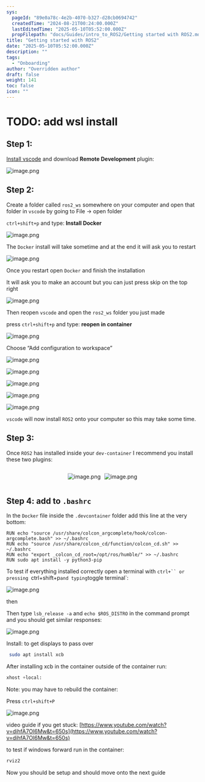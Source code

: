 ```yaml
---
sys:
  pageId: "89e0a78c-4e2b-4070-b327-d28cb0694742"
  createdTime: "2024-08-21T00:24:00.000Z"
  lastEditedTime: "2025-05-10T05:52:00.000Z"
  propFilepath: "docs/Guides/intro_to_ROS2/Getting started with ROS2.md"
title: "Getting started with ROS2"
date: "2025-05-10T05:52:00.000Z"
description: ""
tags:
  - "Onboarding"
author: "Overridden author"
draft: false
weight: 141
toc: false
icon: ""
---
```


# TODO: add wsl install

## Step 1:

[Install vscode](https://code.visualstudio.com/download) and download **Remote Development** plugin:

![image.png](https://prod-files-secure.s3.us-west-2.amazonaws.com/d518164a-d88e-44d1-a4ee-3adb3bd8bce0/efb52993-1881-4a40-b95e-6f020334f022/image.png?X-Amz-Algorithm=AWS4-HMAC-SHA256&X-Amz-Content-Sha256=UNSIGNED-PAYLOAD&X-Amz-Credential=ASIAZI2LB466T326IOGJ%2F20250601%2Fus-west-2%2Fs3%2Faws4_request&X-Amz-Date=20250601T061208Z&X-Amz-Expires=3600&X-Amz-Security-Token=IQoJb3JpZ2luX2VjEAYaCXVzLXdlc3QtMiJHMEUCIDJ5IRC1K%2FU6ubQSy3MZI9EGbGmNvJstY4wvH5m3nakCAiEA5y40i5UM3gTKw4PShMH9R8T31UTPAgd1io%2FJs91xZgAqiAQIz%2F%2F%2F%2F%2F%2F%2F%2F%2F%2F%2FARAAGgw2Mzc0MjMxODM4MDUiDIVY7XLuwratcpmgrircA3hOWwSdXyaFePn8FZl44UAC2o6EWIg3nxk%2BAwTSLn2l9M%2BpBLoxh29uikMO3fikNFC%2BaAjGlR2xDUJMetOv4YSxGuQDdyNYB8aX8aInywnE%2BYvfYsMhei13wWpddFd8HsSedJafaOeqymR6R87C0ZNCL3T81ffRHpCEv61myVhULvpNzMy8CjXjntBz7QgdMpgvYwEL2tEdt5NpKWZ8%2BWWukLfgWlusst2IkCL5SvjRnXbmMZ7RVX4MD1u51kqu7J5R9w66VLgdNOCVzb5fnwP8sg2Wmp5adcNHSwGxPHf3%2BeLw1UbsPu%2BfasCWkzOyF9z7NKGa1GcXtuwhalCe%2FLIwjLtbVaxi8ryQJUSziQq1CaHsUqc9FLt6820X8p02sqImE6W%2FgnFt%2Ft5T0qKERXpMF%2F8di4ZoDzBfLgR9d5QnIubtaq%2FXdA%2F%2ByM4GBsB28bBJ3jwhs7VAB3lfXVgEqa6QWcZ6PwlMOTqixPJadoFKmyjryiJLLC5rn8jaQm5NR%2F7XoJ7%2FbgP1T16WxdfapmkK%2Fi25XLffl70MBPS4GXvahi%2BEU44lo8I%2BvV6j5n939OSyWZwBK%2Bveihw7n026NdExb54QJ3TADywRTk6Lu5ZyuzRG%2FhGA6A79ICVMMIfK78EGOqUBshPBfp%2FCWAAvekYsXkZY9QoZBaU2R43Tql3NabSkOU4hnJUodJ8Uzjbg5nWnC3PTTU3J90jrUf7kdRcpgkWmmPwMQesfwgcv4%2BTDuiqCgJqX%2FTT40wN%2BWS9w6IhPQifhbEVOISAq8LADUd2fDytiNt6wJE%2BasfRBxJd7YDUaird3r4ruOtrg4Ry%2FqoIZpsc353nh%2FT5yRhKJFpzljXGalc83Spwx&X-Amz-Signature=22f324383e6ca08c167028ad9ffb1a57f1621a0d8546c0590a1edc20addb9c9f&X-Amz-SignedHeaders=host&x-id=GetObject)

## Step 2:

Create a folder called `ros2_ws` somewhere on your computer and open that folder in `vscode` by going to File → open folder 

`ctrl+shift+p` and type: **Install Docker**

![image.png](https://prod-files-secure.s3.us-west-2.amazonaws.com/d518164a-d88e-44d1-a4ee-3adb3bd8bce0/2269dc0e-1cd5-47ff-bceb-c04ad9b2eab0/image.png?X-Amz-Algorithm=AWS4-HMAC-SHA256&X-Amz-Content-Sha256=UNSIGNED-PAYLOAD&X-Amz-Credential=ASIAZI2LB466T326IOGJ%2F20250601%2Fus-west-2%2Fs3%2Faws4_request&X-Amz-Date=20250601T061208Z&X-Amz-Expires=3600&X-Amz-Security-Token=IQoJb3JpZ2luX2VjEAYaCXVzLXdlc3QtMiJHMEUCIDJ5IRC1K%2FU6ubQSy3MZI9EGbGmNvJstY4wvH5m3nakCAiEA5y40i5UM3gTKw4PShMH9R8T31UTPAgd1io%2FJs91xZgAqiAQIz%2F%2F%2F%2F%2F%2F%2F%2F%2F%2F%2FARAAGgw2Mzc0MjMxODM4MDUiDIVY7XLuwratcpmgrircA3hOWwSdXyaFePn8FZl44UAC2o6EWIg3nxk%2BAwTSLn2l9M%2BpBLoxh29uikMO3fikNFC%2BaAjGlR2xDUJMetOv4YSxGuQDdyNYB8aX8aInywnE%2BYvfYsMhei13wWpddFd8HsSedJafaOeqymR6R87C0ZNCL3T81ffRHpCEv61myVhULvpNzMy8CjXjntBz7QgdMpgvYwEL2tEdt5NpKWZ8%2BWWukLfgWlusst2IkCL5SvjRnXbmMZ7RVX4MD1u51kqu7J5R9w66VLgdNOCVzb5fnwP8sg2Wmp5adcNHSwGxPHf3%2BeLw1UbsPu%2BfasCWkzOyF9z7NKGa1GcXtuwhalCe%2FLIwjLtbVaxi8ryQJUSziQq1CaHsUqc9FLt6820X8p02sqImE6W%2FgnFt%2Ft5T0qKERXpMF%2F8di4ZoDzBfLgR9d5QnIubtaq%2FXdA%2F%2ByM4GBsB28bBJ3jwhs7VAB3lfXVgEqa6QWcZ6PwlMOTqixPJadoFKmyjryiJLLC5rn8jaQm5NR%2F7XoJ7%2FbgP1T16WxdfapmkK%2Fi25XLffl70MBPS4GXvahi%2BEU44lo8I%2BvV6j5n939OSyWZwBK%2Bveihw7n026NdExb54QJ3TADywRTk6Lu5ZyuzRG%2FhGA6A79ICVMMIfK78EGOqUBshPBfp%2FCWAAvekYsXkZY9QoZBaU2R43Tql3NabSkOU4hnJUodJ8Uzjbg5nWnC3PTTU3J90jrUf7kdRcpgkWmmPwMQesfwgcv4%2BTDuiqCgJqX%2FTT40wN%2BWS9w6IhPQifhbEVOISAq8LADUd2fDytiNt6wJE%2BasfRBxJd7YDUaird3r4ruOtrg4Ry%2FqoIZpsc353nh%2FT5yRhKJFpzljXGalc83Spwx&X-Amz-Signature=6478493f224e940fd21d191603774624a10dce0176b0848f28f609694521c350&X-Amz-SignedHeaders=host&x-id=GetObject)

The `Docker` install will take sometime and at the end it will ask you to restart

![image.png](https://prod-files-secure.s3.us-west-2.amazonaws.com/d518164a-d88e-44d1-a4ee-3adb3bd8bce0/ed233f78-be33-4b1f-b89c-9c346c0e961e/image.png?X-Amz-Algorithm=AWS4-HMAC-SHA256&X-Amz-Content-Sha256=UNSIGNED-PAYLOAD&X-Amz-Credential=ASIAZI2LB466T326IOGJ%2F20250601%2Fus-west-2%2Fs3%2Faws4_request&X-Amz-Date=20250601T061208Z&X-Amz-Expires=3600&X-Amz-Security-Token=IQoJb3JpZ2luX2VjEAYaCXVzLXdlc3QtMiJHMEUCIDJ5IRC1K%2FU6ubQSy3MZI9EGbGmNvJstY4wvH5m3nakCAiEA5y40i5UM3gTKw4PShMH9R8T31UTPAgd1io%2FJs91xZgAqiAQIz%2F%2F%2F%2F%2F%2F%2F%2F%2F%2F%2FARAAGgw2Mzc0MjMxODM4MDUiDIVY7XLuwratcpmgrircA3hOWwSdXyaFePn8FZl44UAC2o6EWIg3nxk%2BAwTSLn2l9M%2BpBLoxh29uikMO3fikNFC%2BaAjGlR2xDUJMetOv4YSxGuQDdyNYB8aX8aInywnE%2BYvfYsMhei13wWpddFd8HsSedJafaOeqymR6R87C0ZNCL3T81ffRHpCEv61myVhULvpNzMy8CjXjntBz7QgdMpgvYwEL2tEdt5NpKWZ8%2BWWukLfgWlusst2IkCL5SvjRnXbmMZ7RVX4MD1u51kqu7J5R9w66VLgdNOCVzb5fnwP8sg2Wmp5adcNHSwGxPHf3%2BeLw1UbsPu%2BfasCWkzOyF9z7NKGa1GcXtuwhalCe%2FLIwjLtbVaxi8ryQJUSziQq1CaHsUqc9FLt6820X8p02sqImE6W%2FgnFt%2Ft5T0qKERXpMF%2F8di4ZoDzBfLgR9d5QnIubtaq%2FXdA%2F%2ByM4GBsB28bBJ3jwhs7VAB3lfXVgEqa6QWcZ6PwlMOTqixPJadoFKmyjryiJLLC5rn8jaQm5NR%2F7XoJ7%2FbgP1T16WxdfapmkK%2Fi25XLffl70MBPS4GXvahi%2BEU44lo8I%2BvV6j5n939OSyWZwBK%2Bveihw7n026NdExb54QJ3TADywRTk6Lu5ZyuzRG%2FhGA6A79ICVMMIfK78EGOqUBshPBfp%2FCWAAvekYsXkZY9QoZBaU2R43Tql3NabSkOU4hnJUodJ8Uzjbg5nWnC3PTTU3J90jrUf7kdRcpgkWmmPwMQesfwgcv4%2BTDuiqCgJqX%2FTT40wN%2BWS9w6IhPQifhbEVOISAq8LADUd2fDytiNt6wJE%2BasfRBxJd7YDUaird3r4ruOtrg4Ry%2FqoIZpsc353nh%2FT5yRhKJFpzljXGalc83Spwx&X-Amz-Signature=4548cf635baba81bd801af7938a8bc827c7db40161f027398cbc7aeab195aad7&X-Amz-SignedHeaders=host&x-id=GetObject)

Once you restart open `Docker` and finish the installation

It will ask you to make an account but you can just press skip on the top right

![image.png](https://prod-files-secure.s3.us-west-2.amazonaws.com/d518164a-d88e-44d1-a4ee-3adb3bd8bce0/21010ad9-1659-4fd9-9f59-9932a09b2a3d/image.png?X-Amz-Algorithm=AWS4-HMAC-SHA256&X-Amz-Content-Sha256=UNSIGNED-PAYLOAD&X-Amz-Credential=ASIAZI2LB466T326IOGJ%2F20250601%2Fus-west-2%2Fs3%2Faws4_request&X-Amz-Date=20250601T061208Z&X-Amz-Expires=3600&X-Amz-Security-Token=IQoJb3JpZ2luX2VjEAYaCXVzLXdlc3QtMiJHMEUCIDJ5IRC1K%2FU6ubQSy3MZI9EGbGmNvJstY4wvH5m3nakCAiEA5y40i5UM3gTKw4PShMH9R8T31UTPAgd1io%2FJs91xZgAqiAQIz%2F%2F%2F%2F%2F%2F%2F%2F%2F%2F%2FARAAGgw2Mzc0MjMxODM4MDUiDIVY7XLuwratcpmgrircA3hOWwSdXyaFePn8FZl44UAC2o6EWIg3nxk%2BAwTSLn2l9M%2BpBLoxh29uikMO3fikNFC%2BaAjGlR2xDUJMetOv4YSxGuQDdyNYB8aX8aInywnE%2BYvfYsMhei13wWpddFd8HsSedJafaOeqymR6R87C0ZNCL3T81ffRHpCEv61myVhULvpNzMy8CjXjntBz7QgdMpgvYwEL2tEdt5NpKWZ8%2BWWukLfgWlusst2IkCL5SvjRnXbmMZ7RVX4MD1u51kqu7J5R9w66VLgdNOCVzb5fnwP8sg2Wmp5adcNHSwGxPHf3%2BeLw1UbsPu%2BfasCWkzOyF9z7NKGa1GcXtuwhalCe%2FLIwjLtbVaxi8ryQJUSziQq1CaHsUqc9FLt6820X8p02sqImE6W%2FgnFt%2Ft5T0qKERXpMF%2F8di4ZoDzBfLgR9d5QnIubtaq%2FXdA%2F%2ByM4GBsB28bBJ3jwhs7VAB3lfXVgEqa6QWcZ6PwlMOTqixPJadoFKmyjryiJLLC5rn8jaQm5NR%2F7XoJ7%2FbgP1T16WxdfapmkK%2Fi25XLffl70MBPS4GXvahi%2BEU44lo8I%2BvV6j5n939OSyWZwBK%2Bveihw7n026NdExb54QJ3TADywRTk6Lu5ZyuzRG%2FhGA6A79ICVMMIfK78EGOqUBshPBfp%2FCWAAvekYsXkZY9QoZBaU2R43Tql3NabSkOU4hnJUodJ8Uzjbg5nWnC3PTTU3J90jrUf7kdRcpgkWmmPwMQesfwgcv4%2BTDuiqCgJqX%2FTT40wN%2BWS9w6IhPQifhbEVOISAq8LADUd2fDytiNt6wJE%2BasfRBxJd7YDUaird3r4ruOtrg4Ry%2FqoIZpsc353nh%2FT5yRhKJFpzljXGalc83Spwx&X-Amz-Signature=dbb4dcd676ab3b4918b0f1feedf27ce217f75aa0aaddc05e259b22606b47b701&X-Amz-SignedHeaders=host&x-id=GetObject)

Then reopen `vscode` and open the `ros2_ws` folder you just made

press `ctrl+shift+p` and type: **reopen in container**

![image.png](https://prod-files-secure.s3.us-west-2.amazonaws.com/d518164a-d88e-44d1-a4ee-3adb3bd8bce0/4e93b8c2-41ad-488c-8095-c74205196118/image.png?X-Amz-Algorithm=AWS4-HMAC-SHA256&X-Amz-Content-Sha256=UNSIGNED-PAYLOAD&X-Amz-Credential=ASIAZI2LB466T326IOGJ%2F20250601%2Fus-west-2%2Fs3%2Faws4_request&X-Amz-Date=20250601T061208Z&X-Amz-Expires=3600&X-Amz-Security-Token=IQoJb3JpZ2luX2VjEAYaCXVzLXdlc3QtMiJHMEUCIDJ5IRC1K%2FU6ubQSy3MZI9EGbGmNvJstY4wvH5m3nakCAiEA5y40i5UM3gTKw4PShMH9R8T31UTPAgd1io%2FJs91xZgAqiAQIz%2F%2F%2F%2F%2F%2F%2F%2F%2F%2F%2FARAAGgw2Mzc0MjMxODM4MDUiDIVY7XLuwratcpmgrircA3hOWwSdXyaFePn8FZl44UAC2o6EWIg3nxk%2BAwTSLn2l9M%2BpBLoxh29uikMO3fikNFC%2BaAjGlR2xDUJMetOv4YSxGuQDdyNYB8aX8aInywnE%2BYvfYsMhei13wWpddFd8HsSedJafaOeqymR6R87C0ZNCL3T81ffRHpCEv61myVhULvpNzMy8CjXjntBz7QgdMpgvYwEL2tEdt5NpKWZ8%2BWWukLfgWlusst2IkCL5SvjRnXbmMZ7RVX4MD1u51kqu7J5R9w66VLgdNOCVzb5fnwP8sg2Wmp5adcNHSwGxPHf3%2BeLw1UbsPu%2BfasCWkzOyF9z7NKGa1GcXtuwhalCe%2FLIwjLtbVaxi8ryQJUSziQq1CaHsUqc9FLt6820X8p02sqImE6W%2FgnFt%2Ft5T0qKERXpMF%2F8di4ZoDzBfLgR9d5QnIubtaq%2FXdA%2F%2ByM4GBsB28bBJ3jwhs7VAB3lfXVgEqa6QWcZ6PwlMOTqixPJadoFKmyjryiJLLC5rn8jaQm5NR%2F7XoJ7%2FbgP1T16WxdfapmkK%2Fi25XLffl70MBPS4GXvahi%2BEU44lo8I%2BvV6j5n939OSyWZwBK%2Bveihw7n026NdExb54QJ3TADywRTk6Lu5ZyuzRG%2FhGA6A79ICVMMIfK78EGOqUBshPBfp%2FCWAAvekYsXkZY9QoZBaU2R43Tql3NabSkOU4hnJUodJ8Uzjbg5nWnC3PTTU3J90jrUf7kdRcpgkWmmPwMQesfwgcv4%2BTDuiqCgJqX%2FTT40wN%2BWS9w6IhPQifhbEVOISAq8LADUd2fDytiNt6wJE%2BasfRBxJd7YDUaird3r4ruOtrg4Ry%2FqoIZpsc353nh%2FT5yRhKJFpzljXGalc83Spwx&X-Amz-Signature=44e3ab9794dd06fe3f7b4d74ddc912a22d2a1777c83af99b2f5651eedf58536f&X-Amz-SignedHeaders=host&x-id=GetObject)

Choose “Add configuration to workspace”

![image.png](https://prod-files-secure.s3.us-west-2.amazonaws.com/d518164a-d88e-44d1-a4ee-3adb3bd8bce0/9560b282-5060-4989-ba37-97e7b2c22476/image.png?X-Amz-Algorithm=AWS4-HMAC-SHA256&X-Amz-Content-Sha256=UNSIGNED-PAYLOAD&X-Amz-Credential=ASIAZI2LB466T326IOGJ%2F20250601%2Fus-west-2%2Fs3%2Faws4_request&X-Amz-Date=20250601T061208Z&X-Amz-Expires=3600&X-Amz-Security-Token=IQoJb3JpZ2luX2VjEAYaCXVzLXdlc3QtMiJHMEUCIDJ5IRC1K%2FU6ubQSy3MZI9EGbGmNvJstY4wvH5m3nakCAiEA5y40i5UM3gTKw4PShMH9R8T31UTPAgd1io%2FJs91xZgAqiAQIz%2F%2F%2F%2F%2F%2F%2F%2F%2F%2F%2FARAAGgw2Mzc0MjMxODM4MDUiDIVY7XLuwratcpmgrircA3hOWwSdXyaFePn8FZl44UAC2o6EWIg3nxk%2BAwTSLn2l9M%2BpBLoxh29uikMO3fikNFC%2BaAjGlR2xDUJMetOv4YSxGuQDdyNYB8aX8aInywnE%2BYvfYsMhei13wWpddFd8HsSedJafaOeqymR6R87C0ZNCL3T81ffRHpCEv61myVhULvpNzMy8CjXjntBz7QgdMpgvYwEL2tEdt5NpKWZ8%2BWWukLfgWlusst2IkCL5SvjRnXbmMZ7RVX4MD1u51kqu7J5R9w66VLgdNOCVzb5fnwP8sg2Wmp5adcNHSwGxPHf3%2BeLw1UbsPu%2BfasCWkzOyF9z7NKGa1GcXtuwhalCe%2FLIwjLtbVaxi8ryQJUSziQq1CaHsUqc9FLt6820X8p02sqImE6W%2FgnFt%2Ft5T0qKERXpMF%2F8di4ZoDzBfLgR9d5QnIubtaq%2FXdA%2F%2ByM4GBsB28bBJ3jwhs7VAB3lfXVgEqa6QWcZ6PwlMOTqixPJadoFKmyjryiJLLC5rn8jaQm5NR%2F7XoJ7%2FbgP1T16WxdfapmkK%2Fi25XLffl70MBPS4GXvahi%2BEU44lo8I%2BvV6j5n939OSyWZwBK%2Bveihw7n026NdExb54QJ3TADywRTk6Lu5ZyuzRG%2FhGA6A79ICVMMIfK78EGOqUBshPBfp%2FCWAAvekYsXkZY9QoZBaU2R43Tql3NabSkOU4hnJUodJ8Uzjbg5nWnC3PTTU3J90jrUf7kdRcpgkWmmPwMQesfwgcv4%2BTDuiqCgJqX%2FTT40wN%2BWS9w6IhPQifhbEVOISAq8LADUd2fDytiNt6wJE%2BasfRBxJd7YDUaird3r4ruOtrg4Ry%2FqoIZpsc353nh%2FT5yRhKJFpzljXGalc83Spwx&X-Amz-Signature=eaaaca67094330beaeff0074af9cf2ae822fdeefc215951cab5a760f9cc114c7&X-Amz-SignedHeaders=host&x-id=GetObject)

![image.png](https://prod-files-secure.s3.us-west-2.amazonaws.com/d518164a-d88e-44d1-a4ee-3adb3bd8bce0/2ee63f81-886b-48e8-a553-dc6e5eac99e4/image.png?X-Amz-Algorithm=AWS4-HMAC-SHA256&X-Amz-Content-Sha256=UNSIGNED-PAYLOAD&X-Amz-Credential=ASIAZI2LB466T326IOGJ%2F20250601%2Fus-west-2%2Fs3%2Faws4_request&X-Amz-Date=20250601T061208Z&X-Amz-Expires=3600&X-Amz-Security-Token=IQoJb3JpZ2luX2VjEAYaCXVzLXdlc3QtMiJHMEUCIDJ5IRC1K%2FU6ubQSy3MZI9EGbGmNvJstY4wvH5m3nakCAiEA5y40i5UM3gTKw4PShMH9R8T31UTPAgd1io%2FJs91xZgAqiAQIz%2F%2F%2F%2F%2F%2F%2F%2F%2F%2F%2FARAAGgw2Mzc0MjMxODM4MDUiDIVY7XLuwratcpmgrircA3hOWwSdXyaFePn8FZl44UAC2o6EWIg3nxk%2BAwTSLn2l9M%2BpBLoxh29uikMO3fikNFC%2BaAjGlR2xDUJMetOv4YSxGuQDdyNYB8aX8aInywnE%2BYvfYsMhei13wWpddFd8HsSedJafaOeqymR6R87C0ZNCL3T81ffRHpCEv61myVhULvpNzMy8CjXjntBz7QgdMpgvYwEL2tEdt5NpKWZ8%2BWWukLfgWlusst2IkCL5SvjRnXbmMZ7RVX4MD1u51kqu7J5R9w66VLgdNOCVzb5fnwP8sg2Wmp5adcNHSwGxPHf3%2BeLw1UbsPu%2BfasCWkzOyF9z7NKGa1GcXtuwhalCe%2FLIwjLtbVaxi8ryQJUSziQq1CaHsUqc9FLt6820X8p02sqImE6W%2FgnFt%2Ft5T0qKERXpMF%2F8di4ZoDzBfLgR9d5QnIubtaq%2FXdA%2F%2ByM4GBsB28bBJ3jwhs7VAB3lfXVgEqa6QWcZ6PwlMOTqixPJadoFKmyjryiJLLC5rn8jaQm5NR%2F7XoJ7%2FbgP1T16WxdfapmkK%2Fi25XLffl70MBPS4GXvahi%2BEU44lo8I%2BvV6j5n939OSyWZwBK%2Bveihw7n026NdExb54QJ3TADywRTk6Lu5ZyuzRG%2FhGA6A79ICVMMIfK78EGOqUBshPBfp%2FCWAAvekYsXkZY9QoZBaU2R43Tql3NabSkOU4hnJUodJ8Uzjbg5nWnC3PTTU3J90jrUf7kdRcpgkWmmPwMQesfwgcv4%2BTDuiqCgJqX%2FTT40wN%2BWS9w6IhPQifhbEVOISAq8LADUd2fDytiNt6wJE%2BasfRBxJd7YDUaird3r4ruOtrg4Ry%2FqoIZpsc353nh%2FT5yRhKJFpzljXGalc83Spwx&X-Amz-Signature=62fa775778c7c1f40e38e415d6ee9eb0aee8fd63a9d7a66cb0915a0817c61a05&X-Amz-SignedHeaders=host&x-id=GetObject)

![image.png](https://prod-files-secure.s3.us-west-2.amazonaws.com/d518164a-d88e-44d1-a4ee-3adb3bd8bce0/ae1580b2-b048-407e-aed9-b584224a7a04/image.png?X-Amz-Algorithm=AWS4-HMAC-SHA256&X-Amz-Content-Sha256=UNSIGNED-PAYLOAD&X-Amz-Credential=ASIAZI2LB466T326IOGJ%2F20250601%2Fus-west-2%2Fs3%2Faws4_request&X-Amz-Date=20250601T061208Z&X-Amz-Expires=3600&X-Amz-Security-Token=IQoJb3JpZ2luX2VjEAYaCXVzLXdlc3QtMiJHMEUCIDJ5IRC1K%2FU6ubQSy3MZI9EGbGmNvJstY4wvH5m3nakCAiEA5y40i5UM3gTKw4PShMH9R8T31UTPAgd1io%2FJs91xZgAqiAQIz%2F%2F%2F%2F%2F%2F%2F%2F%2F%2F%2FARAAGgw2Mzc0MjMxODM4MDUiDIVY7XLuwratcpmgrircA3hOWwSdXyaFePn8FZl44UAC2o6EWIg3nxk%2BAwTSLn2l9M%2BpBLoxh29uikMO3fikNFC%2BaAjGlR2xDUJMetOv4YSxGuQDdyNYB8aX8aInywnE%2BYvfYsMhei13wWpddFd8HsSedJafaOeqymR6R87C0ZNCL3T81ffRHpCEv61myVhULvpNzMy8CjXjntBz7QgdMpgvYwEL2tEdt5NpKWZ8%2BWWukLfgWlusst2IkCL5SvjRnXbmMZ7RVX4MD1u51kqu7J5R9w66VLgdNOCVzb5fnwP8sg2Wmp5adcNHSwGxPHf3%2BeLw1UbsPu%2BfasCWkzOyF9z7NKGa1GcXtuwhalCe%2FLIwjLtbVaxi8ryQJUSziQq1CaHsUqc9FLt6820X8p02sqImE6W%2FgnFt%2Ft5T0qKERXpMF%2F8di4ZoDzBfLgR9d5QnIubtaq%2FXdA%2F%2ByM4GBsB28bBJ3jwhs7VAB3lfXVgEqa6QWcZ6PwlMOTqixPJadoFKmyjryiJLLC5rn8jaQm5NR%2F7XoJ7%2FbgP1T16WxdfapmkK%2Fi25XLffl70MBPS4GXvahi%2BEU44lo8I%2BvV6j5n939OSyWZwBK%2Bveihw7n026NdExb54QJ3TADywRTk6Lu5ZyuzRG%2FhGA6A79ICVMMIfK78EGOqUBshPBfp%2FCWAAvekYsXkZY9QoZBaU2R43Tql3NabSkOU4hnJUodJ8Uzjbg5nWnC3PTTU3J90jrUf7kdRcpgkWmmPwMQesfwgcv4%2BTDuiqCgJqX%2FTT40wN%2BWS9w6IhPQifhbEVOISAq8LADUd2fDytiNt6wJE%2BasfRBxJd7YDUaird3r4ruOtrg4Ry%2FqoIZpsc353nh%2FT5yRhKJFpzljXGalc83Spwx&X-Amz-Signature=d071902612bcc046b68cce3dde3b67418e5b7daad5b75437f0c958eb0adfb4aa&X-Amz-SignedHeaders=host&x-id=GetObject)

![image.png](https://prod-files-secure.s3.us-west-2.amazonaws.com/d518164a-d88e-44d1-a4ee-3adb3bd8bce0/53255b28-f75e-430f-b9e3-c0ac8577e42b/image.png?X-Amz-Algorithm=AWS4-HMAC-SHA256&X-Amz-Content-Sha256=UNSIGNED-PAYLOAD&X-Amz-Credential=ASIAZI2LB466T326IOGJ%2F20250601%2Fus-west-2%2Fs3%2Faws4_request&X-Amz-Date=20250601T061208Z&X-Amz-Expires=3600&X-Amz-Security-Token=IQoJb3JpZ2luX2VjEAYaCXVzLXdlc3QtMiJHMEUCIDJ5IRC1K%2FU6ubQSy3MZI9EGbGmNvJstY4wvH5m3nakCAiEA5y40i5UM3gTKw4PShMH9R8T31UTPAgd1io%2FJs91xZgAqiAQIz%2F%2F%2F%2F%2F%2F%2F%2F%2F%2F%2FARAAGgw2Mzc0MjMxODM4MDUiDIVY7XLuwratcpmgrircA3hOWwSdXyaFePn8FZl44UAC2o6EWIg3nxk%2BAwTSLn2l9M%2BpBLoxh29uikMO3fikNFC%2BaAjGlR2xDUJMetOv4YSxGuQDdyNYB8aX8aInywnE%2BYvfYsMhei13wWpddFd8HsSedJafaOeqymR6R87C0ZNCL3T81ffRHpCEv61myVhULvpNzMy8CjXjntBz7QgdMpgvYwEL2tEdt5NpKWZ8%2BWWukLfgWlusst2IkCL5SvjRnXbmMZ7RVX4MD1u51kqu7J5R9w66VLgdNOCVzb5fnwP8sg2Wmp5adcNHSwGxPHf3%2BeLw1UbsPu%2BfasCWkzOyF9z7NKGa1GcXtuwhalCe%2FLIwjLtbVaxi8ryQJUSziQq1CaHsUqc9FLt6820X8p02sqImE6W%2FgnFt%2Ft5T0qKERXpMF%2F8di4ZoDzBfLgR9d5QnIubtaq%2FXdA%2F%2ByM4GBsB28bBJ3jwhs7VAB3lfXVgEqa6QWcZ6PwlMOTqixPJadoFKmyjryiJLLC5rn8jaQm5NR%2F7XoJ7%2FbgP1T16WxdfapmkK%2Fi25XLffl70MBPS4GXvahi%2BEU44lo8I%2BvV6j5n939OSyWZwBK%2Bveihw7n026NdExb54QJ3TADywRTk6Lu5ZyuzRG%2FhGA6A79ICVMMIfK78EGOqUBshPBfp%2FCWAAvekYsXkZY9QoZBaU2R43Tql3NabSkOU4hnJUodJ8Uzjbg5nWnC3PTTU3J90jrUf7kdRcpgkWmmPwMQesfwgcv4%2BTDuiqCgJqX%2FTT40wN%2BWS9w6IhPQifhbEVOISAq8LADUd2fDytiNt6wJE%2BasfRBxJd7YDUaird3r4ruOtrg4Ry%2FqoIZpsc353nh%2FT5yRhKJFpzljXGalc83Spwx&X-Amz-Signature=c1dda13ef1090c750c65ddda8a9ec7808f061ba6018bee3bbd7e737ed8021319&X-Amz-SignedHeaders=host&x-id=GetObject)

![image.png](https://prod-files-secure.s3.us-west-2.amazonaws.com/d518164a-d88e-44d1-a4ee-3adb3bd8bce0/7c562767-5af9-4ffb-97d1-327bcdf4ee00/image.png?X-Amz-Algorithm=AWS4-HMAC-SHA256&X-Amz-Content-Sha256=UNSIGNED-PAYLOAD&X-Amz-Credential=ASIAZI2LB466T326IOGJ%2F20250601%2Fus-west-2%2Fs3%2Faws4_request&X-Amz-Date=20250601T061208Z&X-Amz-Expires=3600&X-Amz-Security-Token=IQoJb3JpZ2luX2VjEAYaCXVzLXdlc3QtMiJHMEUCIDJ5IRC1K%2FU6ubQSy3MZI9EGbGmNvJstY4wvH5m3nakCAiEA5y40i5UM3gTKw4PShMH9R8T31UTPAgd1io%2FJs91xZgAqiAQIz%2F%2F%2F%2F%2F%2F%2F%2F%2F%2F%2FARAAGgw2Mzc0MjMxODM4MDUiDIVY7XLuwratcpmgrircA3hOWwSdXyaFePn8FZl44UAC2o6EWIg3nxk%2BAwTSLn2l9M%2BpBLoxh29uikMO3fikNFC%2BaAjGlR2xDUJMetOv4YSxGuQDdyNYB8aX8aInywnE%2BYvfYsMhei13wWpddFd8HsSedJafaOeqymR6R87C0ZNCL3T81ffRHpCEv61myVhULvpNzMy8CjXjntBz7QgdMpgvYwEL2tEdt5NpKWZ8%2BWWukLfgWlusst2IkCL5SvjRnXbmMZ7RVX4MD1u51kqu7J5R9w66VLgdNOCVzb5fnwP8sg2Wmp5adcNHSwGxPHf3%2BeLw1UbsPu%2BfasCWkzOyF9z7NKGa1GcXtuwhalCe%2FLIwjLtbVaxi8ryQJUSziQq1CaHsUqc9FLt6820X8p02sqImE6W%2FgnFt%2Ft5T0qKERXpMF%2F8di4ZoDzBfLgR9d5QnIubtaq%2FXdA%2F%2ByM4GBsB28bBJ3jwhs7VAB3lfXVgEqa6QWcZ6PwlMOTqixPJadoFKmyjryiJLLC5rn8jaQm5NR%2F7XoJ7%2FbgP1T16WxdfapmkK%2Fi25XLffl70MBPS4GXvahi%2BEU44lo8I%2BvV6j5n939OSyWZwBK%2Bveihw7n026NdExb54QJ3TADywRTk6Lu5ZyuzRG%2FhGA6A79ICVMMIfK78EGOqUBshPBfp%2FCWAAvekYsXkZY9QoZBaU2R43Tql3NabSkOU4hnJUodJ8Uzjbg5nWnC3PTTU3J90jrUf7kdRcpgkWmmPwMQesfwgcv4%2BTDuiqCgJqX%2FTT40wN%2BWS9w6IhPQifhbEVOISAq8LADUd2fDytiNt6wJE%2BasfRBxJd7YDUaird3r4ruOtrg4Ry%2FqoIZpsc353nh%2FT5yRhKJFpzljXGalc83Spwx&X-Amz-Signature=d173cb201b7e7bb3f001e6838ec5f672e8d29e21662a221f1f6b323c929cbc93&X-Amz-SignedHeaders=host&x-id=GetObject)

`vscode` will now install `ROS2` onto your computer so this may take some time.

## Step 3:

Once `ROS2` has installed inside your `dev-container` I recommend you install these two plugins:

<div style="display: flex;flex-direction: row; column-gap:10px; max-width: 630px;justify-content: center;">
<div>

![image.png](https://prod-files-secure.s3.us-west-2.amazonaws.com/d518164a-d88e-44d1-a4ee-3adb3bd8bce0/3fc3d550-5a54-4ba1-ba6b-faa01cdb7369/image.png?X-Amz-Algorithm=AWS4-HMAC-SHA256&X-Amz-Content-Sha256=UNSIGNED-PAYLOAD&X-Amz-Credential=ASIAZI2LB466YNVCSFZZ%2F20250601%2Fus-west-2%2Fs3%2Faws4_request&X-Amz-Date=20250601T061209Z&X-Amz-Expires=3600&X-Amz-Security-Token=IQoJb3JpZ2luX2VjEAYaCXVzLXdlc3QtMiJGMEQCIHHKaRUPksdl8ilaoLp6GdZfwkghp44nffB8MwbWZRGGAiBWadTLZ5Fn%2B5qPgcC9mEFcUz4Icw80utYT8Zm%2Fm69%2BLiqIBAjP%2F%2F%2F%2F%2F%2F%2F%2F%2F%2F8BEAAaDDYzNzQyMzE4MzgwNSIMkRQ1pFoyABoBFJKUKtwDRkY8s%2BWagllnUDCi1mo22CgalEv3sMcGy3o%2BUw1AI2R7mI%2B4IzmhJF9WpgaF08XCxDRWQ4Fo%2BtEnVdnhn71uhB5BZ1Zoe%2BiVmnQ24Iw782M5VIawyebABUZNjTwf2lzF5CdyBZ8JlB2k6d6YAMcnMT8ZQAGtQmKZD091HyEMFvTU5tXiAMb3WfHtMTtgRxHKzu2YGIIC2H2L4XhOU984beTTIT6Vit%2Bk2qrS0E30giN1LPGyqhv8yi9VSFi9npDoU%2FqWRLessSPmO%2B53T%2FtUZIGOJcJbUZNpbqqVrkabXiUnP7RjSgtZSRcpekVvcnSN49Hb8Ob%2FyOBrvkmwtiGszcPfmiyuCbEuF40Xf4emyEGh%2BAjRsb3BL4eE94B4i16CJ8t%2FTQ63J1Rzhx5m6jF2VYzitGl4UrAolSD4lmIKWF4HV8%2FKHTIBB69Mn7yRIf3I4XjFXvfcd7Xzs7LUFiV5yufZBIGvdWV%2BBRBQ%2B0Cq848Ayk3fhQqnOldfM3A8oZYj0AuASXAU2Q7wLThw0yAHsjq8NyhdtIZ5HUvYaJE2msUc4CPqDcIM7yKtni9Fboy%2Bm9qlXBwIfMTll%2FRO9owTo97RLWNo9oXyX5TGTVR7TCvP7Jsd45vVe%2B6uJWQwpNrvwQY6pgFDGEoBXOnNApDx7rtwnEPMBUEFfcXhyye5AhpPdk8HeWVlStlOTJn0FibO3OKlS4xKXa8EasHD0dnoODY5qY505MwxB1c%2BGmljfXV1KPXNUwVKDM7OO%2FeQW1dfjz%2BHe4%2B%2BnJSD4Djr3eQrQkFmOsyceO6TejWIWwJTgd1wn5%2FHBadHD6YhVBtvIV8nhzAjN6lBFl4pGR53Hpf0X8ZT0dsAAPDf0KyQ&X-Amz-Signature=d7c62750ea6b3862b388ca6de7cf0458903575c0fe308e4cc812560e036d6720&X-Amz-SignedHeaders=host&x-id=GetObject)

</div>
<div>

![image.png](https://prod-files-secure.s3.us-west-2.amazonaws.com/d518164a-d88e-44d1-a4ee-3adb3bd8bce0/d994cc66-13c2-4093-a5a3-f84cf4601a82/image.png?X-Amz-Algorithm=AWS4-HMAC-SHA256&X-Amz-Content-Sha256=UNSIGNED-PAYLOAD&X-Amz-Credential=ASIAZI2LB466WQRAQBTD%2F20250601%2Fus-west-2%2Fs3%2Faws4_request&X-Amz-Date=20250601T061212Z&X-Amz-Expires=3600&X-Amz-Security-Token=IQoJb3JpZ2luX2VjEAIaCXVzLXdlc3QtMiJIMEYCIQD8T5e%2BWpsW2qOka4if6eEssmJ%2BkVZ1aPUZLqWYiC4KDAIhAN3TlCK559%2FVvTy1RdYN7Dy6WbhoHUk8eHS97sdQzHeCKogECMv%2F%2F%2F%2F%2F%2F%2F%2F%2F%2FwEQABoMNjM3NDIzMTgzODA1IgzEPuTt8OcZZacSwpUq3APhmpUvsOL6d85v14TXUUqQRmjsgN6xreojwDpUOOWJVninMi%2FeySpsQnBL9CDnrb5gv35%2FQw%2BSJktRmoG3jPKDJU%2F8ChnXhAeDeHf4IqPumj0zC5voSBAhY3m9PNIfdlYPX1j5CRBXzoFSkCW4SqbVaXaIuHK6lSVvO8r6HY9CeCROOG3xfOV%2FbV%2FCoyufJXKJBhz%2BvdRgu8%2BNvHaoed0W3XYaj1Tt2jYMnFqjc4MEebQsX0ZOeA8RmJb5gztVpcwknP5UFwsbh689%2Bg61Hs2FLhSzWFXNUwJNK%2B7bIPLnDlEt9RGHpgG6Em%2FOJ5P1uBXMudZ6DzKsKMjpm1lGAJJt1QHcLXEhaWna8qbejyQmYI4KpsToMp6NGAOLvF1AAKkkCmWB6d1ximyIhsvX2w%2Fx%2BeoMSchR4heQnVo%2F%2F%2BYEsk727rIvvpezalWAqpgxmTCygV9cUpT%2FXtA7iGh2tMqtvqTaIV4QqCRFLUOzJbhB7yjk8Ltk7KYxQZmAtzrj75Ae7vOPyShI452NresOrXRMNstmJgNoMxGPAwUM7ATaG5FmFS0BhjxBX%2Bl2rgeuEwjuMa5h0Y3kMvrpMREodbBdXxofVzLhjpBvLRPDY%2F0Xy5S4oAWbaJ4FPzq6%2FDCB6u7BBjqkAYMoIGGbtV5yiZg4YB3zJlpq%2FyBCUWW11dVa%2BhtrUDufQtXs3Dmyro1pMJHNTAhBC3TiHm8p17ffD%2BW5TvHrlEB0J2p3o0pKxh3i5SzX7yy0cFfrj1%2FKDybyzfFEX9Ynp7MMwvechJweAVghCSC4dWz5w0cGrivAhjL7g5X%2FC%2Fv9yLOH2IVDRwg0zJ5kvZHTZ9EuX2uRGLmYqpd2RNsDGtjpAGL2&X-Amz-Signature=1494e3a831c2e968358749000bfd5434e3d29d729e2f3406e56bac43870b374b&X-Amz-SignedHeaders=host&x-id=GetObject)

</div>
</div>

## Step 4: add to `.bashrc`

In the `Docker` file inside the `.devcontainer` folder add this line at the very bottom: 

```docker
RUN echo "source /usr/share/colcon_argcomplete/hook/colcon-argcomplete.bash" >> ~/.bashrc
RUN echo "source /usr/share/colcon_cd/function/colcon_cd.sh" >> ~/.bashrc
RUN echo "export _colcon_cd_root=/opt/ros/humble/" >> ~/.bashrc
RUN sudo apt install -y python3-pip 
```

To test if everything installed correctly open a terminal with `ctrl+`` or pressing `ctrl+shift+p` and typing `toggle terminal`:

![image.png](https://prod-files-secure.s3.us-west-2.amazonaws.com/d518164a-d88e-44d1-a4ee-3adb3bd8bce0/6a4943d8-b04e-4c02-9a58-775f3384d1a5/image.png?X-Amz-Algorithm=AWS4-HMAC-SHA256&X-Amz-Content-Sha256=UNSIGNED-PAYLOAD&X-Amz-Credential=ASIAZI2LB466T326IOGJ%2F20250601%2Fus-west-2%2Fs3%2Faws4_request&X-Amz-Date=20250601T061208Z&X-Amz-Expires=3600&X-Amz-Security-Token=IQoJb3JpZ2luX2VjEAYaCXVzLXdlc3QtMiJHMEUCIDJ5IRC1K%2FU6ubQSy3MZI9EGbGmNvJstY4wvH5m3nakCAiEA5y40i5UM3gTKw4PShMH9R8T31UTPAgd1io%2FJs91xZgAqiAQIz%2F%2F%2F%2F%2F%2F%2F%2F%2F%2F%2FARAAGgw2Mzc0MjMxODM4MDUiDIVY7XLuwratcpmgrircA3hOWwSdXyaFePn8FZl44UAC2o6EWIg3nxk%2BAwTSLn2l9M%2BpBLoxh29uikMO3fikNFC%2BaAjGlR2xDUJMetOv4YSxGuQDdyNYB8aX8aInywnE%2BYvfYsMhei13wWpddFd8HsSedJafaOeqymR6R87C0ZNCL3T81ffRHpCEv61myVhULvpNzMy8CjXjntBz7QgdMpgvYwEL2tEdt5NpKWZ8%2BWWukLfgWlusst2IkCL5SvjRnXbmMZ7RVX4MD1u51kqu7J5R9w66VLgdNOCVzb5fnwP8sg2Wmp5adcNHSwGxPHf3%2BeLw1UbsPu%2BfasCWkzOyF9z7NKGa1GcXtuwhalCe%2FLIwjLtbVaxi8ryQJUSziQq1CaHsUqc9FLt6820X8p02sqImE6W%2FgnFt%2Ft5T0qKERXpMF%2F8di4ZoDzBfLgR9d5QnIubtaq%2FXdA%2F%2ByM4GBsB28bBJ3jwhs7VAB3lfXVgEqa6QWcZ6PwlMOTqixPJadoFKmyjryiJLLC5rn8jaQm5NR%2F7XoJ7%2FbgP1T16WxdfapmkK%2Fi25XLffl70MBPS4GXvahi%2BEU44lo8I%2BvV6j5n939OSyWZwBK%2Bveihw7n026NdExb54QJ3TADywRTk6Lu5ZyuzRG%2FhGA6A79ICVMMIfK78EGOqUBshPBfp%2FCWAAvekYsXkZY9QoZBaU2R43Tql3NabSkOU4hnJUodJ8Uzjbg5nWnC3PTTU3J90jrUf7kdRcpgkWmmPwMQesfwgcv4%2BTDuiqCgJqX%2FTT40wN%2BWS9w6IhPQifhbEVOISAq8LADUd2fDytiNt6wJE%2BasfRBxJd7YDUaird3r4ruOtrg4Ry%2FqoIZpsc353nh%2FT5yRhKJFpzljXGalc83Spwx&X-Amz-Signature=eaf036f2bd2c357feb519c66e6d2f207384812d45fc868720a4290cff77148c2&X-Amz-SignedHeaders=host&x-id=GetObject)

then 

Then type `lsb_release -a` and `echo $ROS_DISTRO` in the command prompt and you should get similar responses:

![image.png](https://prod-files-secure.s3.us-west-2.amazonaws.com/d518164a-d88e-44d1-a4ee-3adb3bd8bce0/3e635dec-a805-4e85-8b9e-d000e5b71a4e/image.png?X-Amz-Algorithm=AWS4-HMAC-SHA256&X-Amz-Content-Sha256=UNSIGNED-PAYLOAD&X-Amz-Credential=ASIAZI2LB466T326IOGJ%2F20250601%2Fus-west-2%2Fs3%2Faws4_request&X-Amz-Date=20250601T061208Z&X-Amz-Expires=3600&X-Amz-Security-Token=IQoJb3JpZ2luX2VjEAYaCXVzLXdlc3QtMiJHMEUCIDJ5IRC1K%2FU6ubQSy3MZI9EGbGmNvJstY4wvH5m3nakCAiEA5y40i5UM3gTKw4PShMH9R8T31UTPAgd1io%2FJs91xZgAqiAQIz%2F%2F%2F%2F%2F%2F%2F%2F%2F%2F%2FARAAGgw2Mzc0MjMxODM4MDUiDIVY7XLuwratcpmgrircA3hOWwSdXyaFePn8FZl44UAC2o6EWIg3nxk%2BAwTSLn2l9M%2BpBLoxh29uikMO3fikNFC%2BaAjGlR2xDUJMetOv4YSxGuQDdyNYB8aX8aInywnE%2BYvfYsMhei13wWpddFd8HsSedJafaOeqymR6R87C0ZNCL3T81ffRHpCEv61myVhULvpNzMy8CjXjntBz7QgdMpgvYwEL2tEdt5NpKWZ8%2BWWukLfgWlusst2IkCL5SvjRnXbmMZ7RVX4MD1u51kqu7J5R9w66VLgdNOCVzb5fnwP8sg2Wmp5adcNHSwGxPHf3%2BeLw1UbsPu%2BfasCWkzOyF9z7NKGa1GcXtuwhalCe%2FLIwjLtbVaxi8ryQJUSziQq1CaHsUqc9FLt6820X8p02sqImE6W%2FgnFt%2Ft5T0qKERXpMF%2F8di4ZoDzBfLgR9d5QnIubtaq%2FXdA%2F%2ByM4GBsB28bBJ3jwhs7VAB3lfXVgEqa6QWcZ6PwlMOTqixPJadoFKmyjryiJLLC5rn8jaQm5NR%2F7XoJ7%2FbgP1T16WxdfapmkK%2Fi25XLffl70MBPS4GXvahi%2BEU44lo8I%2BvV6j5n939OSyWZwBK%2Bveihw7n026NdExb54QJ3TADywRTk6Lu5ZyuzRG%2FhGA6A79ICVMMIfK78EGOqUBshPBfp%2FCWAAvekYsXkZY9QoZBaU2R43Tql3NabSkOU4hnJUodJ8Uzjbg5nWnC3PTTU3J90jrUf7kdRcpgkWmmPwMQesfwgcv4%2BTDuiqCgJqX%2FTT40wN%2BWS9w6IhPQifhbEVOISAq8LADUd2fDytiNt6wJE%2BasfRBxJd7YDUaird3r4ruOtrg4Ry%2FqoIZpsc353nh%2FT5yRhKJFpzljXGalc83Spwx&X-Amz-Signature=5736ce1065dced4a00d926ca5f70e87219210bd7754fd8cf6b7f1336e07e55bb&X-Amz-SignedHeaders=host&x-id=GetObject)

Install:  to get displays to pass over

```bash
 sudo apt install xcb
```

After installing xcb in the container outside of the container run:

```python
xhost +local:
```

Note: you may have to rebuild the container:

Press `ctrl+shift+P`

![image.png](https://prod-files-secure.s3.us-west-2.amazonaws.com/d518164a-d88e-44d1-a4ee-3adb3bd8bce0/6c2be660-2618-4c38-9c26-53554f7a0b7b/image.png?X-Amz-Algorithm=AWS4-HMAC-SHA256&X-Amz-Content-Sha256=UNSIGNED-PAYLOAD&X-Amz-Credential=ASIAZI2LB466T326IOGJ%2F20250601%2Fus-west-2%2Fs3%2Faws4_request&X-Amz-Date=20250601T061208Z&X-Amz-Expires=3600&X-Amz-Security-Token=IQoJb3JpZ2luX2VjEAYaCXVzLXdlc3QtMiJHMEUCIDJ5IRC1K%2FU6ubQSy3MZI9EGbGmNvJstY4wvH5m3nakCAiEA5y40i5UM3gTKw4PShMH9R8T31UTPAgd1io%2FJs91xZgAqiAQIz%2F%2F%2F%2F%2F%2F%2F%2F%2F%2F%2FARAAGgw2Mzc0MjMxODM4MDUiDIVY7XLuwratcpmgrircA3hOWwSdXyaFePn8FZl44UAC2o6EWIg3nxk%2BAwTSLn2l9M%2BpBLoxh29uikMO3fikNFC%2BaAjGlR2xDUJMetOv4YSxGuQDdyNYB8aX8aInywnE%2BYvfYsMhei13wWpddFd8HsSedJafaOeqymR6R87C0ZNCL3T81ffRHpCEv61myVhULvpNzMy8CjXjntBz7QgdMpgvYwEL2tEdt5NpKWZ8%2BWWukLfgWlusst2IkCL5SvjRnXbmMZ7RVX4MD1u51kqu7J5R9w66VLgdNOCVzb5fnwP8sg2Wmp5adcNHSwGxPHf3%2BeLw1UbsPu%2BfasCWkzOyF9z7NKGa1GcXtuwhalCe%2FLIwjLtbVaxi8ryQJUSziQq1CaHsUqc9FLt6820X8p02sqImE6W%2FgnFt%2Ft5T0qKERXpMF%2F8di4ZoDzBfLgR9d5QnIubtaq%2FXdA%2F%2ByM4GBsB28bBJ3jwhs7VAB3lfXVgEqa6QWcZ6PwlMOTqixPJadoFKmyjryiJLLC5rn8jaQm5NR%2F7XoJ7%2FbgP1T16WxdfapmkK%2Fi25XLffl70MBPS4GXvahi%2BEU44lo8I%2BvV6j5n939OSyWZwBK%2Bveihw7n026NdExb54QJ3TADywRTk6Lu5ZyuzRG%2FhGA6A79ICVMMIfK78EGOqUBshPBfp%2FCWAAvekYsXkZY9QoZBaU2R43Tql3NabSkOU4hnJUodJ8Uzjbg5nWnC3PTTU3J90jrUf7kdRcpgkWmmPwMQesfwgcv4%2BTDuiqCgJqX%2FTT40wN%2BWS9w6IhPQifhbEVOISAq8LADUd2fDytiNt6wJE%2BasfRBxJd7YDUaird3r4ruOtrg4Ry%2FqoIZpsc353nh%2FT5yRhKJFpzljXGalc83Spwx&X-Amz-Signature=7e621b47e9ba1d4e2b7613f40fe795a288eb93cdab86c7f8a9955fb311a0f388&X-Amz-SignedHeaders=host&x-id=GetObject)

video guide if you get stuck: [https://www.youtube.com/watch?v=dihfA7Ol6Mw&t=650s](https://www.youtube.com/watch?v=dihfA7Ol6Mw&t=650s)

to test if windows forward run in the container:

```bash
rviz2
```

Now you should be setup and should move onto the next guide 
